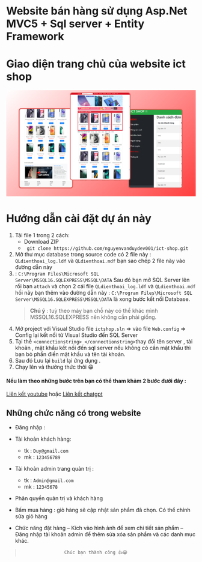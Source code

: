 #  **Website bán hàng sử dụng Asp.Net MVC5 + Sql server + Entity Framework**


# Giao diện trang chủ của website ict shop
![Anhsanpham](./Ictshop/Images/demo/demoweb.png)

# Hướng dẫn cài đặt dự án này

1. Tải file 1 trong 2 cách:
   - Download ZIP 
   - `` git clone https://github.com/nguyenvanduydev001/ict-shop.git``
2. Mở thư mục database trong source code có 2 file này  : `QLdienthoai_log.ldf` và `QLdienthoai.mdf` bạn sao chép 2 file này vào đường dẫn này 
3.  : `C:\Program Files\Microsoft SQL Server\MSSQL16.SQLEXPRESS\MSSQL\DATA` Sau đó bạn mở SQL Server lên rồi bạn `attach` và chọn 2 cái file `QLdienthoai_log.ldf` và `QLdienthoai.mdf` hồi nãy bạn thêm vào đường dẫn này : `C:\Program Files\Microsoft SQL Server\MSSQL16.SQLEXPRESS\MSSQL\DATA` là xong bước kết nối Database.
    >**Chú ý** : tuỳ theo máy bạn chỗ này có thể khác mình MSSQL16.SQLEXPRESS nên không cần phải giống.
4. Mở project với Visual Studio file ``ictshop.sln`` => vào file ``Web.config`` => Config lại kết nối từ Visual Studio đến SQL Server
5. Tại thẻ ``<connectionstring> </connectionstring>``thay đổi tên server , tài khoản , mật khẩu kết nối đến sql server nếu không có cần mật khẩu thì bạn bỏ phần điền mật khầu và tên tài khoản.
6. Sau đó Lưu lại `build` lại ứng dụng . 
7. Chạy lên và thưởng thức thôi 😁

#### Nếu làm theo những bước trên bạn có thể tham khảm 2 bước đưới đây :

[Liên kết youtube](https://youtu.be/PppZUa1h4hQ?si=ZUkyH8XEKkrvgEEP) hoặc [Liên kết chatgpt](https://chatgpt.com/)

## Những chức năng có trong website 
- Đăng nhập :

- Tài khoản khách hàng:
  - tk : `Duy@gmail.com`
  - mk : `123456789`
- Tài khoản admin trang quản trị :
  - tk : `Admin@gmail.com`
  - mk : `12345678`
- Phân quyền quản trị và khách hàng
- Bấm mua hàng : giỏ hàng sẽ cập nhật sản phẩm đã chọn.
Có thể chỉnh sửa giỏ hàng 
- Chức năng đặt hàng 
– Kích vào hình ảnh để xem chi tiết sản phẩm
– Đăng nhập tài khoản admin để thêm sửa xóa sản phẩm và các danh mục khác.
>                     Chúc bạn thành công 👍😀

